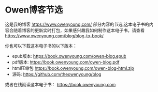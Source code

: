 # Owen博客节选

这是我的博客 <https://www.owenyoung.com/>
部分内容的节选,这本电子书的内容会随着博客的更新实时打包，如果感兴趣我如何制作这本电子书，请查看
<https://www.owenyoung.com/blog/blog-to-book/>

你也可以下载这本电子书的以下版本：

- epub版本: <https://book.owenyoung.com/owen-blog.epub>
- pdf版本: <https://book.owenyoung.com/owen-blog.pdf>
- html压缩包 <https://book.owenyoung.com/owen-blog-html.zip>
- 源码: <https://github.com/theowenyoung/blog>

或者在线阅读这本电子书： <https://book.owenyoung.com>
